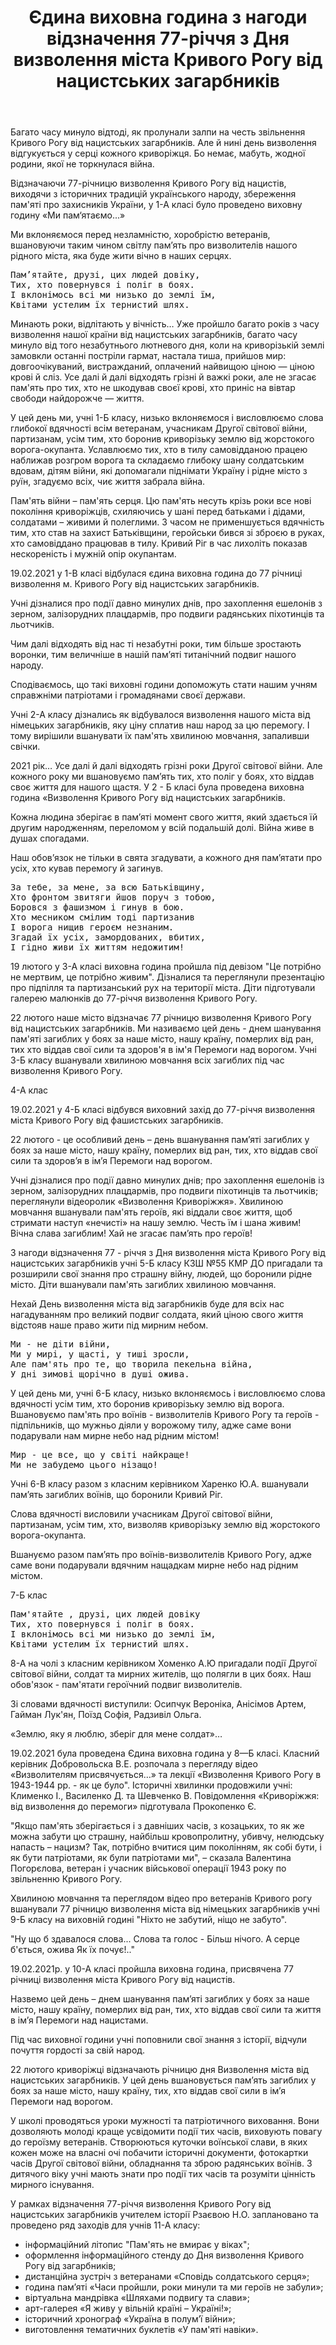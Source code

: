 ﻿---
title: Єдина виховна година з нагоди відзначення 77-річчя з Дня визволення міста Кривого Рогу від нацистських загарбників
---

Багато часу минуло відтоді, як пролунали залпи на честь звільнення Кривого Рогу від нацистських загарбників. Але й нині день визволення відгукується у серці кожного криворіжця. Бо немає, мабуть, жодної родини, якої не торкнулася війна. 

Відзначаючи 77-річницю визволення Кривого Рогу від нацистів, виходячи з історичних традицій українського народу, збереження пам'яті про захисників України, у 1-А класі було проведено виховну годину «Ми пам‘ятаємо...»

Ми вклоняємося перед незламністю, хоробрістю ветеранів, вшановуючи таким чином світлу пам’ять про визволителів нашого рідного міста, яка буде жити вічно в наших серцях. 

<pre>
Пам’ятайте, друзі, цих людей довіку,
Тих, хто повернувся і поліг в боях.
І вклонімось всі ми низько до землі їм,
Квітами устелим їх тернистий шлях.
</pre>

<slideshow id="*1a"></slideshow>

Минають роки, відлітають у вічність… Уже пройшло багато  років з часу визволення нашої країни від нацистських загарбників, багато часу минуло від того незабутнього лютневого дня, коли на криворізькій землі замовкли останні постріли гармат, настала тиша, прийшов мир: довгоочікуваний, вистражданий, оплачений найвищою ціною — ціною крові й сліз. Усе далі й далі відходять грізні й важкі роки, але не згасає пам'ять про тих, хто не шкодував своєї крові, хто приніс на вівтар свободи найдорожче — життя.

У цей день ми, учні 1-Б класу, низько вклоняємося і висловлюємо слова глибокої вдячності всім ветеранам, учасникам Другої світової війни, партизанам, усім тим, хто боронив криворізьку землю від жорстокого ворога-окупанта. Уславлюємо тих, хто в тилу самовідданою працею наближав розгром ворога та складаємо глибоку шану солдатським вдовам, дітям війни, які допомагали піднімати Україну і рідне місто з руїн, згадуємо всіх, чиє життя забрала війна.

Пам'ять війни – пам'ять серця. Цю пам'ять несуть крізь роки все нові покоління криворіжців, схиляючись у шані перед батьками і дідами, солдатами – живими й полеглими. З часом не применшується вдячність тим, хто став на захист Батьківщини, геройськи бився зі зброєю в руках, хто самовіддано працював в тилу. Кривий Ріг в час лихоліть показав нескореність і мужній опір окупантам.

<slideshow id="*1b"></slideshow>

19.02.2021 у 1-В класі відбулася єдина виховна година до 77 річниці визволення м. Кривого Рогу від нацистських загарбників.

Учні дізналися про події давно минулих днів, про захоплення ешелонів з зерном, залізорудних плацдармів, про подвиги радянських піхотинців та льотчиків.

Чим далі відходять від нас ті незабутні роки, тим більше зростають воронки, тим величніше в нашій пам’яті титанічний подвиг нашого народу.

Сподіваємось, що такі виховні години допоможуть стати нашим учням справжніми патріотами і громадянами своєї держави.

<slideshow id="*1v"></slideshow>

Учні 2-А класу дізнались як відбувалося визволення нашого міста від німецьких загарбників, яку ціну сплатив наш народ за цю перемогу. І тому вирішили вшанувати їх пам'ять  хвилиною мовчання,  запаливши свічки.

<slideshow id="*2a"></slideshow>

2021 рік… Усе далі й далі відходять грізні роки Другої світової війни. Але кожного року ми вшановуємо пам’ять тих, хто поліг у боях, хто віддав своє життя для нашого щастя. У 2 - Б класі була проведена виховна година «Визволення Кривого Рогу від нацистських загарбників.

Кожна людина зберігає в пам’яті момент свого життя, який здається їй другим народженням, переломом у всій подальшій долі. Війна живе в душах спогадами.

Наш обов’язок не тільки в свята згадувати, а кожного дня пам’ятати про усіх, хто кував перемогу й загинув.

<pre>
За тебе, за мене, за всю Батьківщину,
Хто фронтом звитяги йшов поруч з тобою,
Боровся з фашизмом і гинув в бою.
Хто месником смілим тоді партизанив
І ворога нищив героєм незнаним.
Згадай їх усіх, замордованих, вбитих,
І гідно живи їх життям недожитим!
</pre>

<slideshow id="*2b"></slideshow>

19 лютого у 3-А класі виховна година пройшла під девізом "Це потрібно  не мертвим,  це потрібно живим". Дізналися та переглянули презентацію про підпілля та партизанський рух  на території міста.  Діти підготували галерею малюнків до 77-річчя визволення Кривого Рогу.

<slideshow id="*3a"></slideshow>

22 лютого наше місто відзначає 77 річницю визволення Кривого Рогу від нацистських загарбників. Ми називаємо цей день - днем шанування пам'яті загиблих у боях за наше місто, нашу країну, померлих від ран, тих хто віддав свої сили та здоров'я в ім'я Перемоги над ворогом.  Учні 3-Б класу вшанували хвилиною мовчання всіх загиблих під час визволення Кривого Рогу.

<slideshow id="*3b"></slideshow>

4-А клас

<slideshow id="*4a"></slideshow>

19.02.2021 у 4-Б класі відбувся виховний захід до 77-річчя визволення міста Кривого Рогу від фашистських загарбників.

22 лютого - це особливий день – день  вшанування пам’яті загиблих у боях за наше місто, нашу країну, померлих від ран, тих, хто віддав свої сили та здоров’я в ім’я Перемоги над ворогом. 

Учні дізналися про події давно минулих днів; про захоплення ешелонів із зерном, залізорудних плацдармів, про подвиги  піхотинців та льотчиків; переглянули  відеоролик «Визволення Криворіжжя». Хвилиною мовчання вшанували пам'ять героїв, які віддали своє життя, щоб стримати наступ «нечисті» на нашу землю. Честь їм і шана живим! Вічна слава загиблим! Хай не згасає пам’ять про героїв!

<slideshow id="*4b"></slideshow>

З нагоди відзначення 77 - річчя з Дня визволення міста Кривого Рогу від нацистських загарбників учні 5-Б класу КЗШ №55 КМР ДО пригадали та розширили свої знання про страшну війну, людей, що боронили рідне місто. Діти вшанували пам'ять загиблих хвилиною мовчання.

Нехай День визволення міста від загарбників буде для всіх нас нагадуванням про великий подвиг солдата, який ціною свого життя відстояв наше право жити під мирним небом.

<slideshow id="*5b"></slideshow>

<pre>
Ми - не діти війни,
Ми у мирі, у щасті, у тиші зросли,
Але пам'ять про те, що творила пекельна війна, 
У дні зимові щорічно в душі ожива.
</pre>

У цей день ми, учні 6-Б класу, низько вклоняємось і висловлюємо слова вдячності усім тим, хто боронив криворізьку землю від ворога. Вшановуємо пам'ять про воїнів - визволителів Кривого Рогу та героїв - підпільників, що мужньо діяли у ворожому тилу, адже саме вони подарували нам мирне небо над рідним містом!

<pre>
Мир - це все, що у світі найкраще!
Ми не забудемо цього нізащо!
</pre>

<slideshow id="*6b"></slideshow>

Учні 6-В класу разом з класним керівником Харенко Ю.А. вшанували пам’ять загиблих воїнів, що боронили Кривий Ріг.

Слова вдячності висловили учасникам Другої світової війни, партизанам, усім тим, хто, визволяв криворізьку землю від жорстокого ворога-окупанта.

Вшануємо разом пам’ять про воїнів-визволителів Кривого Рогу, адже саме вони подарували вдячним нащадкам мирне небо над рідним містом.

<slideshow id="*6v"></slideshow>

7-Б клас

<slideshow id="*7b"></slideshow>

<pre>
Пам'ятайте , друзі, цих людей довіку 
Тих, хто повернувся і поліг в боях.
І вклонімось всі ми низько до землі їм,
Квітами устелим їх тернистий шлях.
</pre>

8-А на чолі з класним керівником Хоменко А.Ю пригадали події Другої світової війни, солдат та мирних жителів, що полягли в цих боях. Наш обов'язок  - пам'ятати героїчний подвиг визволителів.

Зі словами вдячності виступили: Осипчук Вероніка, Анісімов Артем, Гайман Лук'ян, Поїзд Софія, Радзивіл Ольга. 

«Землю, яку я люблю, зберіг для мене солдат»…

<slideshow id="*8a"></slideshow>

19.02.2021 була проведена Єдина  виховна година у 8—Б класі. Класний керівник Добровольска В.Е. розпочала з перегляду відео  «Визволителям присвячується…» та лекції  «Визволення Кривого Рогу в 1943-1944 рр. - як це було".  Історичні хвилинки продовжили учні: Клименко І., Василенко Д. та Шевченко В. Повідомлення «Криворіжжя: від визволення до перемоги» підготувала Прокопенко Є.

"Якщо пам'ять зберігається і з давніших часів, з козацьких, то як же можна забути цю страшну, найбільш кровопролитну, убивчу, нелюдську напасть – нацизм? Так, потрібно вчитися цим поколінням, як собі бути, і як бути патріотами, як були патріотами ми", – сказала Валентина Погорєлова, ветеран і учасник військової операції 1943 року по звільненню Кривого Рогу.

<slideshow id="*8b"></slideshow>

Хвилиною мовчання та переглядом відео про ветеранів Кривого рогу вшанували 77 річницю  визволення міста від німецьких загарбників учні 9-Б класу на виховній годині "Ніхто не забутий, ніщо не забуто".

<quote author="Т.Г. Шевченко">
"Ну що б здавалося слова...
Слова та голос -
Більш нічого.
А серце б'ється, ожива
Як їх почує!.."
</quote>

<slideshow id="*9b"></slideshow>

19.02.2021р. у 10-А класі пройшла виховна година, присвячена 77 річниці визволення міста Кривого Рогу від нацистів.

Назвемо цей день – днем шанування пам’яті загиблих у боях за наше місто, нашу країну, померлих від ран, тих, хто віддав свої сили та життя в ім’я Перемоги над нацистами.

Під час виховної години учні поповнили свої знання з історії, відчули почуття гордості за свій народ.

<slideshow id="*10a"></slideshow>

22 лютого криворіжці відзначають річницю дня Визволення міста від нацистських загарбників. У цей день вшановується пам’ять загиблих у боях за наше місто, нашу країну, тих, хто віддав свої сили в ім’я Перемоги над ворогом.

У  школі проводяться уроки мужності та патріотичного виховання. Вони дозволяють молоді краще усвідомити події тих часів, виховують повагу до героїзму ветеранів. Створюються куточки воїнської слави, в яких кожен може на власні очі побачити історичні документи, фотокартки часів Другої світової війни, обладнання та зброю радянських воїнів. З дитячого віку учні мають знати про події тих часів та розуміти цінність мирного існування.

У рамках відзначення 77-річчя визволення Кривого Рогу від нацистських загарбників учителем історії Рзаєвою Н.О.  заплановано та  проведено ряд заходів для учнів 11-А класу:

- інформаційний літопис "Пам'ять не вмирає у віках";
- оформлення інформаційного стенду до Дня визволення Кривого Рогу від загарбників;
- дистанційна зустріч з ветеранами «Сповідь солдатського серця»;
- година пам’яті «Часи пройшли, роки минули та ми героїв не забули»;
- віртуальна мандрівка «Шляхами подвигу та слави»;
- арт-галерея «Я  живу у вільній країні – Україні!»;
- історичний хронограф «Україна в полум’ї війни»;
- виготовлення тематичних буклетів «У пам'яті  навіки». 

<slideshow id="*11a"></slideshow>